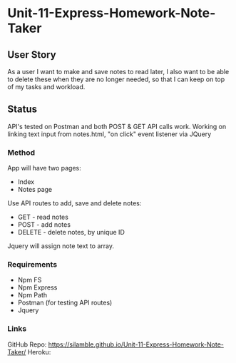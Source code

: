 # Unit-11-Express-Homework-Note-Taker

## User Story

As a user I want to make and save notes to read later, I also want to be able to delete these when they are no longer needed, so that I can keep on top of my tasks and workload.

## Status

API's tested on Postman and both POST & GET API calls work. 
Working on linking text input from notes.html, "on click" event listener via JQuery

### Method

App will have two pages:
* Index
* Notes page

Use API routes to add, save and delete notes:
* GET - read notes
* POST - add notes
* DELETE - delete notes, by unique ID

Jquery will assign note text to array.

### Requirements

* Npm FS
* Npm Express
* Npm Path
* Postman (for testing API routes)
* Jquery

### Links

GitHub Repo: https://silamble.github.io/Unit-11-Express-Homework-Note-Taker/
Heroku: 